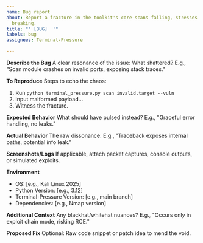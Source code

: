 ```yaml
---
name: Bug report
about: Report a fracture in the toolkit's core—scans failing, stresses leaking, chains
  breaking.
title: "' [BUG]  '"
labels: bug
assignees: Terminal-Pressure

---
```


**Describe the Bug**
A clear resonance of the issue: What shattered? E.g., "Scan module crashes on invalid ports, exposing stack traces."

**To Reproduce**
Steps to echo the chaos:
1. Run `python terminal_pressure.py scan invalid.target --vuln`
2. Input malformed payload...
3. Witness the fracture.

**Expected Behavior**
What should have pulsed instead? E.g., "Graceful error handling, no leaks."

**Actual Behavior**
The raw dissonance: E.g., "Traceback exposes internal paths, potential info leak."

**Screenshots/Logs**
If applicable, attach packet captures, console outputs, or simulated exploits.

**Environment**
- OS: [e.g., Kali Linux 2025]
- Python Version: [e.g., 3.12]
- Terminal-Pressure Version: [e.g., main branch]
- Dependencies: [e.g., Nmap version]

**Additional Context**
Any blackhat/whitehat nuances? E.g., "Occurs only in exploit chain mode, risking RCE."

**Proposed Fix**
Optional: Raw code snippet or patch idea to mend the void.
